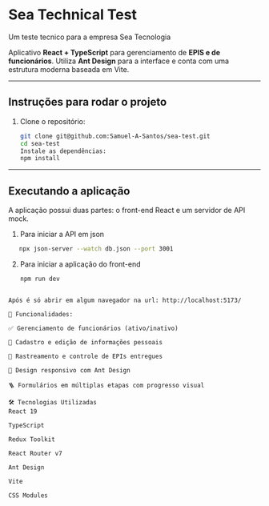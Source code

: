 # Sea Technical Test

Um teste tecnico para a empresa Sea Tecnologia

Aplicativo **React + TypeScript** para gerenciamento de **EPIS e de funcionários**. Utiliza **Ant Design** para a interface e conta com uma estrutura moderna baseada em Vite.

---

## Instruções para rodar o projeto

1. Clone o repositório:

   ```bash
   git clone git@github.com:Samuel-A-Santos/sea-test.git
   cd sea-test
   Instale as dependências:
   npm install 
   ```

---

## Executando a aplicação

A aplicação possui duas partes: o front-end React e um servidor de API mock.

   1. Para iniciar a API em json

   ```bash
      npx json-server --watch db.json --port 3001
   ```

   2. Para iniciar a aplicação do front-end

      ```bash
      npm run dev
   ```

Após é só abrir em algum navegador na url: http://localhost:5173/

🧩 Funcionalidades:

✅ Gerenciamento de funcionários (ativo/inativo)

👤 Cadastro e edição de informações pessoais

🧾 Rastreamento e controle de EPIs entregues

📱 Design responsivo com Ant Design

🪜 Formulários em múltiplas etapas com progresso visual

🛠️ Tecnologias Utilizadas
React 19

TypeScript

Redux Toolkit

React Router v7

Ant Design

Vite

CSS Modules
